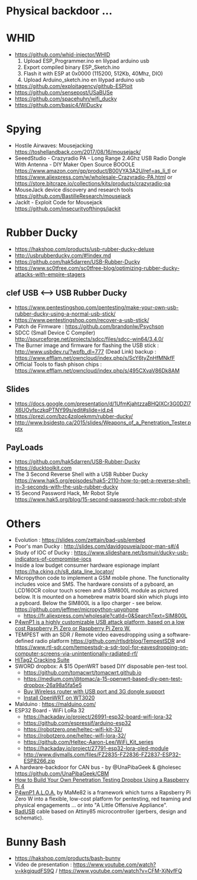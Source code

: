Physical backdoor ...
===============

# WHID
* https://github.com/whid-injector/WHID
  1. Upload ESP_Programmer.ino en lilypad arduino usb
  2. Export compiled binary ESP_Sketch.ino
  3. Flash it with ESP at 0x0000 (115200, 512Kb, 40Mhz, DIO)
  4. Upload Arduino_sketch.ino en lilypad arduino usb
* https://github.com/exploitagency/github-ESPloit
* https://github.com/sensepost/USaBUSe
* https://github.com/spacehuhn/wifi_ducky
* https://github.com/basic4/WiDucky

# Spying
* Hostile Airwaves: Mousejacking https://toshellandback.com/2017/08/16/mousejack/
* SeeedStudio - Crazyradio PA - Long Range 2.4Ghz USB Radio Dongle With Antenna - DIY Maker Open Source BOOOLE https://www.amazon.com/gp/product/B00VYA3A2U/ref=as_li_tl or https://www.aliexpress.com/w/wholesale-Crazyradio-PA.html or https://store.bitcraze.io/collections/kits/products/crazyradio-pa
* MouseJack device discovery and research tools https://github.com/BastilleResearch/mousejack
* JackIt - Exploit Code for Mousejack https://github.com/insecurityofthings/jackit

# Rubber Ducky
* https://hakshop.com/products/usb-rubber-ducky-deluxe
* http://usbrubberducky.com/#!index.md
* https://github.com/hak5darren/USB-Rubber-Ducky
* https://www.sc0tfree.com/sc0tfree-blog/optimizing-rubber-ducky-attacks-with-empire-stagers

## clef USB <--> USB Rubber Ducky
  * https://www.pentestingshop.com/pentesting/make-your-own-usb-rubber-ducky-using-a-normal-usb-stick/
  * https://www.pentestingshop.com/recover-a-usb-stick/
  * Patch de Firmware : https://github.com/brandonlw/Psychson
  * SDCC (Small Device C Compiler) http://sourceforge.net/projects/sdcc/files/sdcc-win64/3.4.0/
  * The Burner image and firmware for flashing the USB stick : http://www.usbdev.ru/?wpfb_dl=777 (Dead Link) backup : https://www.efflam.net/owncloud/index.php/s/ScY6tyZnHfMNkfF
  * Official Tools to flash phison chips : https://www.efflam.net/owncloud/index.php/s/495CXvaV86Dk8AM

## Slides
* https://docs.google.com/presentation/d/1UfmKjahtzzaBHQIXCr3G0DZl7X6UOyfsczkqPTNY99s/edit#slide=id.p4
* https://prezi.com/bzc4zqloekmm/rubber-ducky/
* http://www.bsidesto.ca/2015/slides/Weapons_of_a_Penetration_Tester.pptx
## PayLoads
* https://github.com/hak5darren/USB-Rubber-Ducky
* https://ducktoolkit.com
* The 3 Second Reverse Shell with a USB Rubber Ducky https://www.hak5.org/episodes/hak5-2110-how-to-get-a-reverse-shell-in-3-seconds-with-the-usb-rubber-ducky
* 15 Second Password Hack, Mr Robot Style https://www.hak5.org/blog/15-second-password-hack-mr-robot-style

# Others
* Evolution : https://slides.com/zettain/bad-usb/embed
* Poor's man Ducky : http://slides.com/davidgouveia/poor-man-s#/4
* Study of IOC of Ducky : https://www.slideshare.net/bsmuir/ducky-usb-indicators-of-compromise-iocs
* Inside a low budget consumer hardware espionage implant https://ha.cking.ch/s8_data_line_locator/
* Micropython code to implement a GSM mobile phone. The functionality includes voice and SMS. The hardware consists of a pyboard, an LCD160CR colour touch screen and a SIM800L module as pictured below. It is mounted on a homebrew matrix board skin which plugs into a pyboard. Below the SIM800L is a lipo charger - see below. https://github.com/jeffmer/micropython-upyphone
  * https://fr.aliexpress.com/wholesale?catId=0&SearchText=SIM800L
* [P4wnP1 is a highly customizable USB attack platform, based on a low cost Raspberry Pi Zero or Raspberry Pi Zero W.](https://github.com/mame82/P4wnP1)
* TEMPEST with an SDR / Remote video eavesdropping using a software-defined radio platform https://github.com/rtlsdrblog/TempestSDR and https://www.rtl-sdr.com/tempestsdr-a-sdr-tool-for-eavesdropping-on-computer-screens-via-unintentionally-radiated-rf/
* [HiTag2 Cracking Suite](https://github.com/ApertureLabsLtd/RFIDler/tree/master/hitag2crack)
* SWORD dropbox: A $15 OpenWRT based DIY disposable pen-test tool.
	* https://github.com/tomacwrt/tomacwrt.github.io
	* https://medium.com/@tomac/a-15-openwrt-based-diy-pen-test-dropbox-26a98a5fa5e5
	* [Buy Wireless router with USB port and 3G dongle support](https://www.aliexpress.com/wholesale?SearchText=NEXX+WT3020F)
	* [Install OpenWRT on WT3020](https://wiki.openwrt.org/toh/nexx/wt3020#installation)
* Malduino : https://malduino.com/
* ESP32 Board - WiFi LoRa 32
	* https://hackaday.io/project/26991-esp32-board-wifi-lora-32
	* https://github.com/espressif/arduino-esp32
	* https://robotzero.one/heltec-wifi-kit-32/
	* https://robotzero.one/heltec-wifi-lora-32/
	* https://github.com/Heltec-Aaron-Lee/WiFi_Kit_series
	* https://hackaday.io/project/27791-esp32-lora-oled-module
	* http://www.diymalls.com/files/FZ2835-FZ2836-FZ2837-ESP32-ESP8266.zip
* A hardware-backdoor for CAN bus - by @UnaPibaGeek & @holesec https://github.com/UnaPibaGeek/CBM
* [How to Build Your Own Penetration Testing Dropbox Using a Raspberry Pi 4](https://artificesecurity.com/blog/2019/8/6/how-to-build-your-own-penetration-testing-drop-box-using-a-raspberry-pi-4)
* [P4wnP1 A.L.O.A.](https://github.com/mame82/P4wnP1_aloa) by MaMe82 is a framework which turns a Rapsberry Pi Zero W into a flexible, low-cost platform for pentesting, red teaming and physical engagements ... or into "A Little Offensive Appliance".
* [BadUSB](https://github.com/joelsernamoreno/BadUSB-Cable) cable based on Attiny85 microcontroller (gerbers, design and schematic).

# Bunny Bash
* https://hakshop.com/products/bash-bunny
* Video de presentation : https://www.youtube.com/watch?v=kkgjqudFS9Q / https://www.youtube.com/watch?v=CFM-XjNvfFQ
